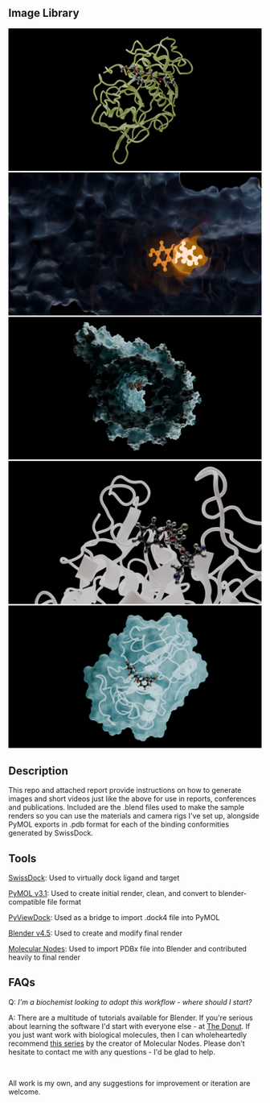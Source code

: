 **Image Library**
-

![IL Image 1](https://github.com/JC-Projects/Free-Source-Available-Rendering-Workflow-for-Ligand-Binding-Conformity-for-Biochemical-Engineering/blob/main/Render%20Images%20and%20Animations/Cathepsin%20H%20-%20CA074Me%20-%20Image%20Render.jpg)
![IL Image 1](https://github.com/JC-Projects/Free-Source-Available-Rendering-Workflow-for-Ligand-Binding-Conformity-for-Biochemical-Engineering/blob/main/Render%20Images%20and%20Animations/Luciferase%20-%20D-Luciferin%20-%20Image%20Render.jpg)
![IL Image 1](https://github.com/JC-Projects/Free-Source-Available-Rendering-Workflow-for-Ligand-Binding-Conformity-for-Biochemical-Engineering/blob/main/Render%20Images%20and%20Animations/Oligomycin%20-%20ATP%20Synthase%20F0%20Subunit%20-%20Image%20Render.jpg)
![IL Image 1](https://github.com/JC-Projects/Free-Source-Available-Rendering-Workflow-for-Ligand-Binding-Conformity-for-Biochemical-Engineering/blob/main/Render%20Images%20and%20Animations/SNJ-1715%20-%20Calpain-1%20Catalytic%20Subunit%20-%20Image%20Render.jpg)
![IL Image 1](https://github.com/JC-Projects/Free-Source-Available-Rendering-Workflow-for-Ligand-Binding-Conformity-for-Biochemical-Engineering/blob/main/Render%20Images%20and%20Animations/WRR-99%20-%20Cruzipain%20-%20Image%20Render.jpg)

**Description**
-
This repo and attached report provide instructions on how to generate images and short videos just like the above for use in reports, conferences and publications. Included are the .blend files used to make the sample renders so you can use the materials and camera rigs I've set up, alongside PyMOL exports in .pdb format for each of the binding conformities generated by SwissDock.

**Tools**
- 
 [SwissDock](https://www.swissdock.ch/): Used to virtually dock ligand and target
 
 [PyMOL v3.1](https://www.pymol.org/): Used to create initial render, clean, and convert to blender-compatible file format
 
 [PyViewDock](https://github.com/unizar-flav/PyViewDock): Used as a bridge to import .dock4 file into PyMOL
 
 [Blender v4.5](https://www.blender.org/): Used to create and modify final render
 
 [Molecular Nodes](https://bradyajohnston.github.io/MolecularNodes/): Used to import PDBx file into Blender and contributed heavily to final render


**FAQs**
- 
Q: *I'm a biochemist looking to adopt this workflow - where should I start?*

A: There are a multitude of tutorials available for Blender. If you're serious about learning the software I'd start with everyone else - at
[The Donut](https://www.youtube.com/watch?v=4haAdmHqGOw). If you just want work with biological molecules, then I can wholeheartedly recommend [this series](https://www.youtube.com/watch?v=CvmFaRVmZRU) by the creator of Molecular Nodes. Please don't hesitate to contact me with any questions - I'd be glad to help.

_<br>_

All work is my own, and any suggestions for improvement or iteration are welcome.
